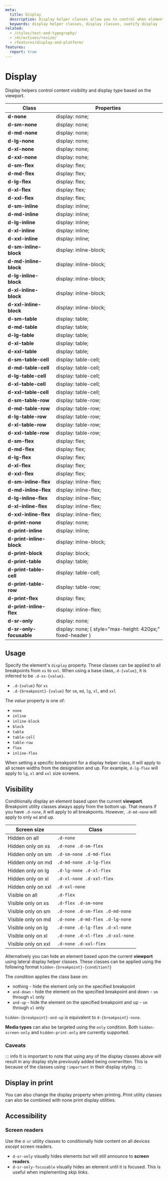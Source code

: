 ```yaml
---
meta:
  title: Display
  description: Display helper classes allow you to control when elements should display based upon viewport.
  keywords: display helper classes, display classes, vuetify display
related:
  - /styles/text-and-typography/
  - /directives/resize/
  - /features/display-and-platform/
features:
  report: true
---
```


# Display

Display helpers control content visibility and display type based on the viewport.

<PageFeatures />

| Class | Properties |
| - | - |
| **d-none** | display: none; |
| **d-sm-none** | display: none; |
| **d-md-none** | display: none; |
| **d-lg-none** | display: none; |
| **d-xl-none** | display: none; |
| **d-xxl-none** | display: none; |
| **d-sm-flex** | display: flex; |
| **d-md-flex** | display: flex; |
| **d-lg-flex** | display: flex; |
| **d-xl-flex** | display: flex; |
| **d-xxl-flex** | display: flex; |
| **d-sm-inline** | display: inline; |
| **d-md-inline** | display: inline; |
| **d-lg-inline** | display: inline; |
| **d-xl-inline** | display: inline; |
| **d-xxl-inline** | display: inline; |
| **d-sm-inline-block** | display: inline-block; |
| **d-md-inline-block** | display: inline-block; |
| **d-lg-inline-block** | display: inline-block; |
| **d-xl-inline-block** | display: inline-block; |
| **d-xxl-inline-block** | display: inline-block; |
| **d-sm-table** | display: table; |
| **d-md-table** | display: table; |
| **d-lg-table** | display: table; |
| **d-xl-table** | display: table; |
| **d-xxl-table** | display: table; |
| **d-sm-table-cell** | display: table-cell; |
| **d-md-table-cell** | display: table-cell; |
| **d-lg-table-cell** | display: table-cell; |
| **d-xl-table-cell** | display: table-cell; |
| **d-xxl-table-cell** | display: table-cell; |
| **d-sm-table-row** | display: table-row; |
| **d-md-table-row** | display: table-row; |
| **d-lg-table-row** | display: table-row; |
| **d-xl-table-row** | display: table-row; |
| **d-xxl-table-row** | display: table-row; |
| **d-sm-flex** | display: flex; |
| **d-md-flex** | display: flex; |
| **d-lg-flex** | display: flex; |
| **d-xl-flex** | display: flex; |
| **d-xxl-flex** | display: flex; |
| **d-sm-inline-flex** | display: inline-flex; |
| **d-md-inline-flex** | display: inline-flex; |
| **d-lg-inline-flex** | display: inline-flex; |
| **d-xl-inline-flex** | display: inline-flex; |
| **d-xxl-inline-flex** | display: inline-flex; |
| **d-print-none** | display: none; |
| **d-print-inline** | display: inline; |
| **d-print-inline-block** | display: inline-block; |
| **d-print-block** | display: block; |
| **d-print-table** | display: table; |
| **d-print-table-cell** | display: table-cell; |
| **d-print-table-row** | display: table-row; |
| **d-print-flex** | display: flex; |
| **d-print-inline-flex** | display: inline-flex; |
| **d-sr-only** | display: none; |
| **d-sr-only-focusable** | display: none; { style="max-height: 420px;" fixed-header } |

<PromotedEntry />

<FeaturesBreakpointsTable />

## Usage

Specify the element's `display` property. These classes can be applied to all breakpoints from `xs` to `xxl`. When using a base class,`.d-{value}`, it is inferred to be `.d-xs-{value}`.

- `.d-{value}` for `xs`
- `.d-{breakpoint}-{value}` for `sm`, `md`, `lg`, `xl`, and `xxl`

The _value_ property is one of:

- `none`
- `inline`
- `inline-block`
- `block`
- `table`
- `table-cell`
- `table-row`
- `flex`
- `inline-flex`

When setting a specific breakpoint for a display helper class, it will apply to all screen widths from the designation and up. For example, `d-lg-flex` will apply to `lg`, `xl` and `xxl` size screens.

<ExamplesExample file="display/display-inline" />

<ExamplesExample file="display/display-block" />

## Visibility

Conditionally display an element based upon the current **viewport**. Breakpoint utility classes always apply from the bottom up. That means if you have `.d-none`, it will apply to all breakpoints. However, `.d-md-none` will apply to only `md` and up.

| Screen size         | Class                            |
|---------------------|----------------------------------|
| Hidden on all       | `.d-none`                        |
| Hidden only on xs   | `.d-none .d-sm-flex`             |
| Hidden only on sm   | `.d-sm-none .d-md-flex`          |
| Hidden only on md   | `.d-md-none .d-lg-flex`          |
| Hidden only on lg   | `.d-lg-none .d-xl-flex`          |
| Hidden only on xl   | `.d-xl-none .d-xxl-flex`         |
| Hidden only on xxl  | `.d-xxl-none`                    |
| Visible on all      | `.d-flex`                        |
| Visible only on xs  | `.d-flex .d-sm-none`             |
| Visible only on sm  | `.d-none .d-sm-flex .d-md-none`  |
| Visible only on md  | `.d-none .d-md-flex .d-lg-none`  |
| Visible only on lg  | `.d-none .d-lg-flex .d-xl-none`  |
| Visible only on xl  | `.d-none .d-xl-flex .d-xxl-none` |
| Visible only on xxl | `.d-none .d-xxl-flex`            |

<ExamplesExample file="display/visibility" />

Alternatively you can hide an element based upon the current **viewport** using lateral display helper classes. These classes can be applied using the following format `hidden-{breakpoint}-{condition?}`

The _condition_ applies the class base on:

- nothing - hide the element only on the specified breakpoint
- `and-down` - hide the element on the specified breakpoint and down - `sm` through `xl` only
- `and-up` - hide the element on the specified breakpoint and up - `sm` through `xl` only

`hidden-{breakpoint}-and-up` is equivalent to `d-{breakpoint}-none`.

**Media types** can also be targeted using the `only` condition. Both `hidden-screen-only` and `hidden-print-only` are currently supported.

### Caveats

::: info
It is important to note that using any of the display classes above will result in any display style previously added being overwritten. This is because of the classes using `!important` in their display styling.
:::

## Display in print

You can also change the display property when printing. Print utility classes can also be combined with none print display utilities.

<ExamplesExample file="display/print" />

## Accessibility

### Screen readers

Use the `d-sr` utility classes to conditionally hide content on all devices _except_ screen readers.

- `d-sr-only` visually hides elements but will still announce to **screen readers**.
- `d-sr-only-focusable` visually hides an element until it is focused. This is useful when implementing _skip links_.
